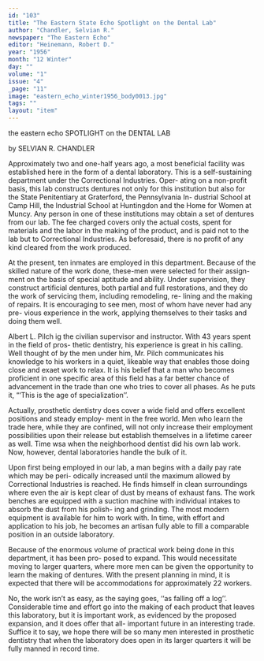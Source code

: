 ```yaml
---
id: "103"
title: "The Eastern State Echo Spotlight on the Dental Lab"
author: "Chandler, Selvian R."
newspaper: "The Eastern Echo"
editor: "Heinemann, Robert D."
year: "1956"
month: "12 Winter"
day: ""
volume: "1"
issue: "4"
_page: "11"
image: "eastern_echo_winter1956_body0013.jpg"
tags: ""
layout: "item"
---
```

the eastern echo
SPOTLIGHT
on the
DENTAL LAB

by SELVIAN R. CHANDLER

Approximately two and one-half years ago, a
most beneficial facility was established here in the
form of a dental laboratory. This is a self-sustaining
department under the Correctional Industries. Oper-
ating on a non-profit basis, this lab constructs dentures
not only for this institution but also for the State
Penitentiary at Graterford, the Pennsylvania In-
dustrial School at Camp Hill, the Industrial School
at Huntingdon and the Home for Women at Muncy.
Any person in one of these institutions may obtain
a set of dentures from our lab. The fee charged
covers only the actual costs, spent for materials and
the labor in the making of the product, and is paid
not to the lab but to Correctional Industries. As
beforesaid, there is no profit of any kind cleared from
the work produced.

At the present, ten inmates are employed in this
department. Because of the skilled nature of the
work done, these-men were selected for their assign-
ment on the basis of special aptitude and ability.
Under supervision, they construct artificial dentures,
both partial and full restorations, and they do the
work of servicing them, including remodeling, re-
lining and the making of repairs. It is encouraging
to see men, most of whom have never had any pre-
vious experience in the work, applying themselves
to their tasks and doing them well.

Albert L. Pilch ig the civilian supervisor and
instructor. With 43 years spent in the field of pros-
thetic dentistry, his experience is great in his calling.
Well thought of by the men under him, Mr. Pilch
communicates his knowledge to his workers in a
quiet, likeable way that enables those doing close
and exaet work to relax. It is his belief that a man
who becomes proficient in one specific area of this
field has a far better chance of advancement in the
trade than one who tries to cover all phases. As he
puts it, “‘This is the age of specialization’’.

Actually, prosthetic dentistry does cover a wide
field and offers excellent positions and steady employ-
ment in the free world. Men who learn the trade
here, while they are confined, will not only increase
their employment possibilities upon their release but
establish themselves in a lifetime career as well.
Time wsa when the neighborhood dentist did his
own lab work. Now, however, dental laboratories
handle the bulk of it.

Upon first being employed in our lab, a man
begins with a daily pay rate which may be peri-
odically increased until the maximum allowed by
Correctional Industries is reached. He finds himself
in clean surroundings where even the air is kept
clear of dust by means of exhaust fans. The work
benches are equipped with a suction machine with
individual intakes to absorb the dust from his polish-
ing and grinding. The most modern equipment is
available for him to work with. In time, with effort
and application to his job, he becomes an artisan
fully able to fill a comparable position in an outside
laboratory.

Because of the enormous volume of practical
work being done in this department, it has been pro-
posed to expand. This would necessitate moving to
larger quarters, where more men can be given the
opportunity to learn the making of dentures. With
the present planning in mind, it is expected that
there will be accommodations for approximately 22
workers.

No, the work isn’t as easy, as the saying goes,
‘‘as falling off a log’’. Considerable time and effort
go into the making of each product that leaves this
laboratory, but it is important work, as evidenced
by the proposed expansion, and it does offer that all-
important future in an interesting trade. Suffice it
to say, we hope there will be so many men interested
in prosthetic dentistry that when the laboratory does
open in its larger quarters it will be fully manned
in record time.
